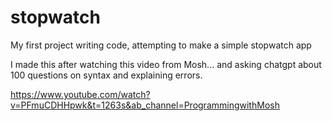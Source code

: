 # stopwatch
My first project writing code, attempting to make a simple stopwatch app

I made this after watching this video from Mosh... and asking chatgpt about 100 questions on syntax and explaining errors.

https://www.youtube.com/watch?v=PFmuCDHHpwk&t=1263s&ab_channel=ProgrammingwithMosh
